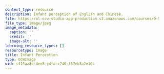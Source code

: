 ```yaml
---
content_type: resource
description: Infant perception of English and Chinese.
file: https://ol-ocw-studio-app-production.s3.amazonaws.com/courses/9-56j-abnormal-language-fall-2004/c415aa8d4ee8e4fdc746f57eb8a2e10c_chp_abLang.jpg
file_type: image/jpeg
image_metadata:
  caption: ''
  credit: ''
  image-alt: ''
learning_resource_types: []
resourcetype: Image
title: Infant Perception
type: OCWImage
uid: c415aa8d-4ee8-e4fd-c746-f57eb8a2e10c
---
```

